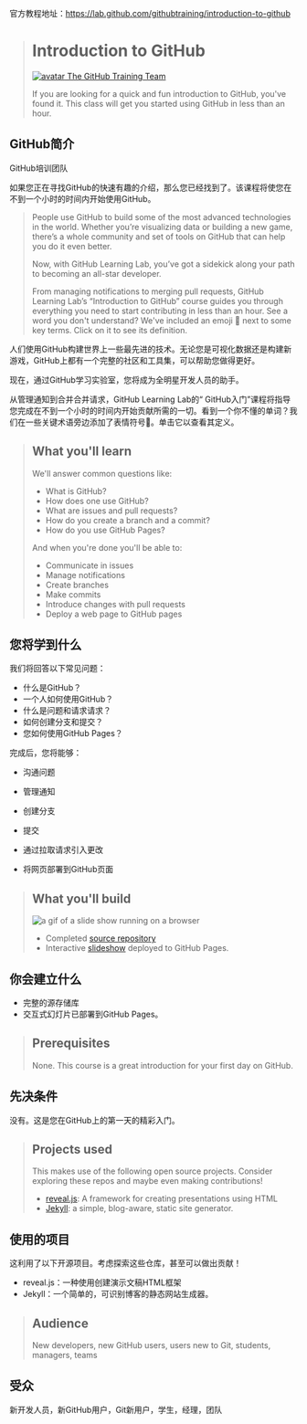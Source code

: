 官方教程地址：https://lab.github.com/githubtraining/introduction-to-github

> # Introduction to GitHub
>
> [![avatar](https://avatars3.githubusercontent.com/u/2036237?v=4) The GitHub Training Team](https://lab.github.com/githubtraining)
>
> If you are looking for a quick and fun introduction to GitHub, you've found it. This class will get you started using GitHub in less than an hour.

## GitHub简介  

GitHub培训团队 

如果您正在寻找GitHub的快速有趣的介绍，那么您已经找到了。该课程将使您在不到一个小时的时间内开始使用GitHub。

> People use GitHub to build some of the most advanced technologies in the world. Whether you’re visualizing data or building a new game, there’s a whole community and set of tools on GitHub that can help you do it even better.
>
> Now, with GitHub Learning Lab, you’ve got a sidekick along your path to becoming an all-star developer.
>
> From managing notifications to merging pull requests, GitHub Learning Lab’s “Introduction to GitHub” course guides you through everything you need to start contributing in less than an hour. See a word you don't understand? We've included an emoji 📖 next to some key terms. Click on it to see its definition.

人们使用GitHub构建世界上一些最先进的技术。无论您是可视化数据还是构建新游戏，GitHub上都有一个完整的社区和工具集，可以帮助您做得更好。 

现在，通过GitHub学习实验室，您将成为全明星开发人员的助手。 

从管理通知到合并合并请求，GitHub Learning Lab的“ GitHub入门”课程将指导您完成在不到一个小时的时间内开始贡献所需的一切。看到一个你不懂的单词？我们在一些关键术语旁边添加了表情符号📖。单击它以查看其定义。

> ## What you'll learn
>
> We'll answer common questions like:
>
> - What is GitHub?
> - How does one use GitHub?
> - What are issues and pull requests?
> - How do you create a branch and a commit?
> - How do you use GitHub Pages?
>
> And when you're done you'll be able to:
>
> - Communicate in issues
> - Manage notifications
> - Create branches
> - Make commits
> - Introduce changes with pull requests
> - Deploy a web page to GitHub pages

## 您将学到什么 

我们将回答以下常见问题： 

- 什么是GitHub？ 
- 一个人如何使用GitHub？ 
- 什么是问题和请求请求？ 
- 如何创建分支和提交？ 
- 您如何使用GitHub Pages？ 

完成后，您将能够： 

- 沟通问题 

- 管理通知 

- 创建分支 

- 提交 

- 通过拉取请求引入更改 

- 将网页部署到GitHub页面

> ## What you'll build
>
> ![a gif of a slide show running on a browser](https://user-images.githubusercontent.com/16547949/69274863-44362880-0ba9-11ea-98f6-b58cfc9eab02.gif)
>
> - Completed [source repository](https://github.com/githubtraining/github-slideshow-demo/)
> - Interactive [slideshow](https://githubtraining.github.io/github-slideshow-demo/) deployed to GitHub Pages.

## 你会建立什么

- 完整的源存储库 
- 交互式幻灯片已部署到GitHub Pages。

> ## Prerequisites
>
> None. This course is a great introduction for your first day on GitHub.

## 先决条件

没有。这是您在GitHub上的第一天的精彩入门。

> ## Projects used
>
> This makes use of the following open source projects. Consider exploring these repos and maybe even making contributions!
>
> - [reveal.js](https://github.com/hakimel/reveal.js): A framework for creating presentations using HTML
> - [Jekyll](https://github.com/jekyll/jekyll): a simple, blog-aware, static site generator.

## 使用的项目

这利用了以下开源项目。考虑探索这些仓库，甚至可以做出贡献！

-  reveal.js：一种使用创建演示文稿HTML框架
- Jekyll：一个简单的，可识别博客的静态网站生成器。

> ## Audience
>
> New developers, new GitHub users, users new to Git, students, managers, teams

## 受众

新开发人员，新GitHub用户，Git新用户，学生，经理，团队